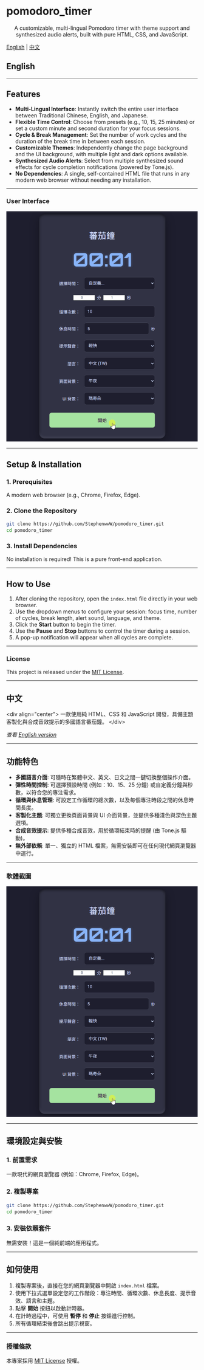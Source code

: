 # pomodoro_timer

<div align="center">
A customizable, multi-lingual Pomodoro timer with theme support and synthesized audio alerts, built with pure HTML, CSS, and JavaScript.
</div>

[English](#english) | [中文](#中文)

## <a name="english"></a>English

---

## Features

- **Multi-Lingual Interface**: Instantly switch the entire user interface between Traditional Chinese, English, and Japanese.
- **Flexible Time Control**: Choose from presets (e.g., 10, 15, 25 minutes) or set a custom minute and second duration for your focus sessions.
- **Cycle & Break Management**: Set the number of work cycles and the duration of the break time in between each session.
- **Customizable Themes**: Independently change the page background and the UI background, with multiple light and dark options available.
- **Synthesized Audio Alerts**: Select from multiple synthesized sound effects for cycle completion notifications (powered by Tone.js).
- **No Dependencies**: A single, self-contained HTML file that runs in any modern web browser without needing any installation.

---

### User Interface

![Application Demo GIF](images/screenshot.gif)

---

## Setup & Installation

### 1. Prerequisites
A modern web browser (e.g., Chrome, Firefox, Edge).

### 2. Clone the Repository
```bash
git clone https://github.com/StephenwwW/pomodoro_timer.git
cd pomodoro_timer
````

### 3\. Install Dependencies

No installation is required\! This is a pure front-end application.

-----

## How to Use

1.  After cloning the repository, open the `index.html` file directly in your web browser.
2.  Use the dropdown menus to configure your session: focus time, number of cycles, break length, alert sound, language, and theme.
3.  Click the **Start** button to begin the timer.
4.  Use the **Pause** and **Stop** buttons to control the timer during a session.
5.  A pop-up notification will appear when all cycles are complete.

-----

### License

This project is released under the [MIT License](LICENSE).

-----

## <a name="中文"></a>中文

\<div align="center"\>
一款使用純 HTML、CSS 和 JavaScript 開發，具備主題客製化與合成音效提示的多國語言番茄鐘。
\</div\>

*查看 [English version](https://www.google.com/search?q=%23pomodoro-timer)*

-----

## 功能特色

  * **多國語言介面**: 可隨時在繁體中文、英文、日文之間一鍵切換整個操作介面。
  * **彈性時間控制**: 可選擇預設時間 (例如：10、15、25 分鐘) 或自定義分鐘與秒數，以符合您的專注需求。
  * **循環與休息管理**: 可設定工作循環的總次數，以及每個專注時段之間的休息時間長度。
  * **客製化主題**: 可獨立更換頁面背景與 UI 介面背景，並提供多種淺色與深色主題選項。
  * **合成音效提示**: 提供多種合成音效，用於循環結束時的提醒 (由 Tone.js 驅動)。
  * **無外部依賴**: 單一、獨立的 HTML 檔案，無需安裝即可在任何現代網頁瀏覽器中運行。

-----

### 軟體截圖

![操作程式 GIF 動畫](images/screenshot.gif)

-----

## 環境設定與安裝

### 1\. 前置需求

一款現代的網頁瀏覽器 (例如：Chrome, Firefox, Edge)。

### 2\. 複製專案

```bash
git clone https://github.com/StephenwwW/pomodoro_timer.git
cd pomodoro_timer
```

### 3\. 安裝依賴套件

無需安裝！這是一個純前端的應用程式。

-----

## 如何使用

1.  複製專案後，直接在您的網頁瀏覽器中開啟 `index.html` 檔案。
2.  使用下拉式選單設定您的工作階段：專注時間、循環次數、休息長度、提示音效、語言和主題。
3.  點擊 **開始** 按鈕以啟動計時器。
4.  在計時過程中，可使用 **暫停** 和 **停止** 按鈕進行控制。
5.  所有循環結束後會跳出提示視窗。

-----

### 授權條款

本專案採用 [MIT License](LICENSE) 授權。

